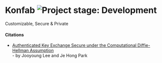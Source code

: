 # Konfab  <img alt="Project stage: Development" src="https://img.shields.io/badge/Project%20Stage-Development-yellowgreen.svg" />
Customizable, Secure & Private


#### Citations
* [Authenticated Key Exchange Secure under the
Computational Diffie-Hellman Assumption](https://eprint.iacr.org/2008/344.pdf) \
\- by Jooyoung Lee and Je Hong Park